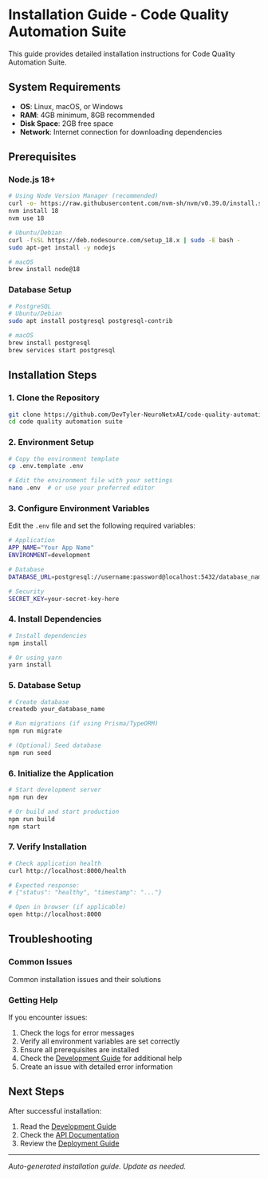 # Installation Guide - Code Quality Automation Suite

This guide provides detailed installation instructions for Code Quality Automation Suite.

## System Requirements

- **OS**: Linux, macOS, or Windows
- **RAM**: 4GB minimum, 8GB recommended
- **Disk Space**: 2GB free space
- **Network**: Internet connection for downloading dependencies

## Prerequisites

### Node.js 18+
```bash
# Using Node Version Manager (recommended)
curl -o- https://raw.githubusercontent.com/nvm-sh/nvm/v0.39.0/install.sh | bash
nvm install 18
nvm use 18

# Ubuntu/Debian
curl -fsSL https://deb.nodesource.com/setup_18.x | sudo -E bash -
sudo apt-get install -y nodejs

# macOS
brew install node@18
```

### Database Setup
```bash
# PostgreSQL
# Ubuntu/Debian
sudo apt install postgresql postgresql-contrib

# macOS
brew install postgresql
brew services start postgresql
```

## Installation Steps

### 1. Clone the Repository

```bash
git clone https://github.com/DevTyler-NeuroNetxAI/code-quality-automation-suite.git
cd code quality automation suite
```

### 2. Environment Setup

```bash
# Copy the environment template
cp .env.template .env

# Edit the environment file with your settings
nano .env  # or use your preferred editor
```

### 3. Configure Environment Variables

Edit the `.env` file and set the following required variables:

```bash
# Application
APP_NAME="Your App Name"
ENVIRONMENT=development

# Database
DATABASE_URL=postgresql://username:password@localhost:5432/database_name

# Security
SECRET_KEY=your-secret-key-here
```

### 4. Install Dependencies

```bash
# Install dependencies
npm install

# Or using yarn
yarn install
```

### 5. Database Setup

```bash
# Create database
createdb your_database_name

# Run migrations (if using Prisma/TypeORM)
npm run migrate

# (Optional) Seed database
npm run seed
```

### 6. Initialize the Application

```bash
# Start development server
npm run dev

# Or build and start production
npm run build
npm start
```

### 7. Verify Installation

```bash
# Check application health
curl http://localhost:8000/health

# Expected response:
# {"status": "healthy", "timestamp": "..."}

# Open in browser (if applicable)
open http://localhost:8000
```

## Troubleshooting

### Common Issues

Common installation issues and their solutions

### Getting Help

If you encounter issues:

1. Check the logs for error messages
2. Verify all environment variables are set correctly
3. Ensure all prerequisites are installed
4. Check the [Development Guide](./DEVELOPMENT.md) for additional help
5. Create an issue with detailed error information

## Next Steps

After successful installation:

1. Read the [Development Guide](./DEVELOPMENT.md)
2. Check the [API Documentation](./docs/API.md)
3. Review the [Deployment Guide](./docs/DEPLOYMENT.md)

---

*Auto-generated installation guide. Update as needed.*
